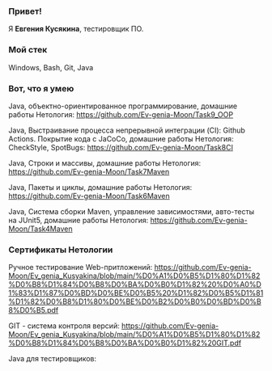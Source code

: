 ### Привет!
Я <b>Евгения Кусякина</b>, тестировщик ПО.

### Мой стек
Windows, Bash, Git, Java

### Вот, что я умею
Java, объектно-ориентированное программирование, домашние работы Нетология: https://github.com/Ev-genia-Moon/Task9_OOP

Java, Выстраивание процесса непрерывной интеграции (CI): Github Actions. Покрытие кода с JaCoCo, домашние работы Нетология: CheckStyle, SpotBugs: https://github.com/Ev-genia-Moon/Task8CI

Java, Строки и массивы, домашние работы Нетология: https://github.com/Ev-genia-Moon/Task7Maven

Java, Пакеты и циклы, домашние работы Нетология: https://github.com/Ev-genia-Moon/Task6Maven

Java, Система сборки Maven, управление зависимостями, авто-тесты на JUnit5, домашние работы Нетология: https://github.com/Ev-genia-Moon/Task4Maven

### Сертификаты Нетологии

Ручное тестирование Web-притложений: https://github.com/Ev-genia-Moon/Ev_genia_Kusyakina/blob/main/%D0%A1%D0%B5%D1%80%D1%82%D0%B8%D1%84%D0%B8%D0%BA%D0%B0%D1%82%20%D0%A0%D1%83%D1%87%D0%BD%D0%BE%D0%B5%20%D1%82%D0%B5%D1%81%D1%82%D0%B8%D1%80%D0%BE%D0%B2%D0%B0%D0%BD%D0%B8%D0%B5.pdf

GIT - система контроля версий: https://github.com/Ev-genia-Moon/Ev_genia_Kusyakina/blob/main/%D0%A1%D0%B5%D1%80%D1%82%D0%B8%D1%84%D0%B8%D0%BA%D0%B0%D1%82%20GIT.pdf

Java для тестировщиков: 
